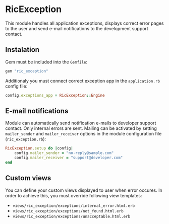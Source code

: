 # RicException

This module handles all application exceptions, displays correct error pages to the user and send e-mail notifications to the development support contact.

## Instalation

Gem must be included into the `Gemfile`:

```ruby
gem "ric_exception"
```

Additionaly you must connect correct exception app in the `application.rb` config file:

```ruby
config.exceptions_app = RicException::Engine
```

## E-mail notifications

Module can automatically send notification e-mails to developer support contact. Only internal errors are sent. Mailing can be activated by setting `mailer_sender` and `mailer_receiver` options in the module configuration file (`ric_exception.rb`):

```ruby
RicException.setup do |config|
    config.mailer_sender = "no-reply@sample.com"
    config.mailer_receiver = "support@developer.com"
end
```

## Custom views

You can define your custom views displayed to user when error occures. In order to achieve this, you must override following view templates:

- `views/ric_exception/exceptions/internal_error.html.erb`
- `views/ric_exception/exceptions/not_found.html.erb`
- `views/ric_exception/exceptions/unacceptable.html.erb`

